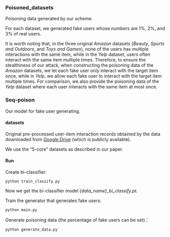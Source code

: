### Poisoned_datasets
Poisoning data generated by our scheme.

For each dataset, we generated fake users whose numbers are 1%, 2%, and 3% of real users.

It is worth noting that, in the three original *Amazon* datasets (*Beauty*, *Sports and Outdoors*, and *Toys and Games*), none of the users has multiple interactions with the same item, while in the *Yelp* dataset, users often interact with the same item multiple times.
Therefore, to ensure the stealthiness of our attack, when constructing the poisoning data of the *Amazon* datasets, we let each fake user only interact with the target item once, while in *Yelp*, we allow each fake user to interact with the target item multiple times.
For comparison, we also provide the poisoning data of the *Yelp* dataset where each user interacts with the same item at most once.

### Seq-poison
Our model for fake user generating.

#### datasets
Original pre-processed user-item interaction records obtained by the data downloaded from [Google Drive](https://drive.google.com/drive/folders/1ahiLmzU7cGRPXf5qGMqtAChte2eYp9gI) (which is publicly available). 

We use the “5-core” datasets as described in our paper.

#### Run
Create bi-classifier:
  
```
python train_classify.py
```

Now we get the bi-classifier model *{data_name}_bi_classify.pt*.

Train the generator that generates fake users:

```
python main.py
```

Generate poisoning data (the percentage of fake users can be set)：

```
python generate_data.py
```

